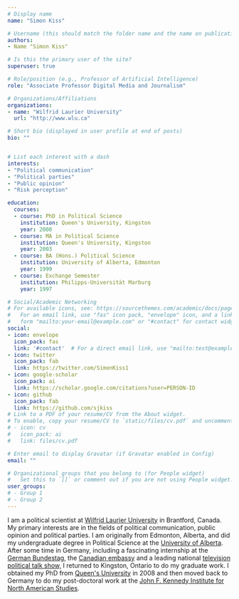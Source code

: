```yaml
---
# Display name
name: "Simon Kiss"

# Username (this should match the folder name and the name on publications)
authors:
- Name "Simon Kiss"

# Is this the primary user of the site?
superuser: true

# Role/position (e.g., Professor of Artificial Intelligence)
role: "Associate Professor Digital Media and Journalism"

# Organizations/Affiliations
organizations:
- name: "Wilfrid Laurier University"
  url: "http://www.wlu.ca"

# Short bio (displayed in user profile at end of posts)
bio: ""


# List each interest with a dash
interests:
- "Political communication"
- "Political parties"
- "Public opinion"
- "Risk perception"

education:
  courses:
  - course: PhD in Political Science
    institution: Queen's University, Kingston
    year: 2008
  - course: MA in Political Science
    institution: Queen's University, Kingston
    year: 2003
  - course: BA (Hons.) Political Science
    institution: University of Alberta, Edmonton
    year: 1999
  - course: Exchange Semester
    institution: Philipps-Universität Marburg
    year: 1997

# Social/Academic Networking
# For available icons, see: https://sourcethemes.com/academic/docs/page-builder/#icons
#   For an email link, use "fas" icon pack, "envelope" icon, and a link in the
#   form "mailto:your-email@example.com" or "#contact" for contact widget.
social:
- icon: envelope
  icon_pack: fas
  link: '#contact'  # For a direct email link, use "mailto:test@example.org".
- icon: twitter
  icon_pack: fab
  link: https://twitter.com/SimonKiss1
- icon: google-scholar
  icon_pack: ai
  link: https://scholar.google.com/citations?user=PERSON-ID
- icon: github
  icon_pack: fab
  link: https://github.com/sjkiss
# Link to a PDF of your resume/CV from the About widget.
# To enable, copy your resume/CV to `static/files/cv.pdf` and uncomment the lines below.
# - icon: cv
#   icon_pack: ai
#   link: files/cv.pdf

# Enter email to display Gravatar (if Gravatar enabled in Config)
email: ""

# Organizational groups that you belong to (for People widget)
#   Set this to `[]` or comment out if you are not using People widget.
user_groups:
# - Group 1
# - Group 2
---
```


I am a political scientist at [Wilfrid Laurier University](http://www.wlu.ca) in Brantford, Canada. My primary interests are in the fields of political communication, public opinion and political parties. I am originally from Edmonton, Alberta, and did my undergraduate degree in Political Science at the [University of Alberta](http://www.ualberta.ca). After some time in Germany, including a fascinating internship at the [German Bundestag](http://www.bundestag.de/en), the [Canadian embassy](https://www.international.gc.ca/country-pays/germany-allemagne/index.aspx?lang=eng) and a leading national [television political talk show,](https://en.wikipedia.org/wiki/Sabine_Christiansen_(TV_program)) I returned to Kingston, Ontario to do my graduate work. I obtained my PhD from [Queen's University](http://www.queensu.ca) in 2008 and then moved back to Germany to do my post-doctoral work at the [John F. Kennedy Institute for North American Studies](https://www.jfki.fu-berlin.de/en/index.html). 

